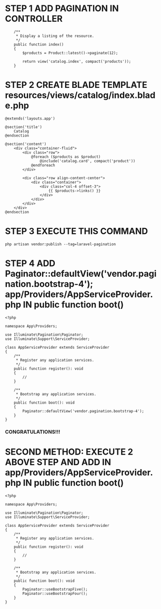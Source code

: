 # STEP 1 ADD PAGINATION IN CONTROLLER
```
    /**
     * Display a listing of the resource.
     */
    public function index()
    {
        $products = Product::latest()->paginate(12);
        
        return view('catalog.index', compact('products'));
    }
```   
# STEP 2 CREATE BLADE TEMPLATE resources/views/catalog/index.blade.php
```
@extends('layouts.app')

@section('title')
    Catalog
@endsection

@section('content')
    <div class="container-fluid">
        <div class="row">
            @foreach ($products as $product)
                @include('catalog.card', compact('product'))
            @endforeach
        </div>

        <div class="row align-content-center">
            <div class="container">
                <div class="col-4 offset-3">
                    {{ $products->links() }}
                </div>
            </div>
        </div>
    </div>
@endsection
```
# STEP 3 EXECUTE THIS COMMAND
```php artisan vendor:publish --tag=laravel-pagination```

# STEP 4 ADD Paginator::defaultView('vendor.pagination.bootstrap-4'); app/Providers/AppServiceProvider.php IN public function boot()
```
<?php

namespace App\Providers;

use Illuminate\Pagination\Paginator;
use Illuminate\Support\ServiceProvider;

class AppServiceProvider extends ServiceProvider
{
    /**
     * Register any application services.
     */
    public function register(): void
    {
        //
    }

    /**
     * Bootstrap any application services.
     */
    public function boot(): void
    {
        Paginator::defaultView('vendor.pagination.bootstrap-4');
    }
}
```
### CONGRATULATIONS!!!

# SECOND METHOD: EXECUTE 2 ABOVE STEP AND ADD IN app/Providers/AppServiceProvider.php IN public function boot()
```
<?php

namespace App\Providers;

use Illuminate\Pagination\Paginator;
use Illuminate\Support\ServiceProvider;

class AppServiceProvider extends ServiceProvider
{
    /**
     * Register any application services.
     */
    public function register(): void
    {
        //
    }

    /**
     * Bootstrap any application services.
     */
    public function boot(): void
    {
        Paginator::useBootstrapFive();
        Paginator::useBootstrapFour();
    }
}
```